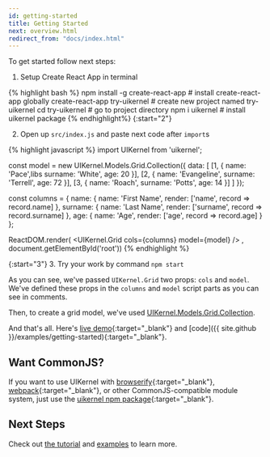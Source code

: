 ```yaml
---
id: getting-started
title: Getting Started
next: overview.html
redirect_from: "docs/index.html"
---
```


To get started follow next steps:

1. Setup Create React App in terminal

{% highlight bash %}
npm install -g create-react-app # install create-react-app globally
create-react-app try-uikernel   # create new project named try-uikernel
cd try-uikernel                 # go to project directory
npm i uikernel                  # install uikernel package
{% endhighlight%}
{:start="2"}

2. Open up `src/index.js` and paste next code after `import`s

 {% highlight javascript %}
 import UIKernel from 'uikernel';

 const model = new UIKernel.Models.Grid.Collection({
    data: [
      [1, {
        name: 'Pace',libs
        surname: 'White',
        age: 20
      }],
      [2, {
        name: 'Evangeline',
        surname: 'Terrell',
        age: 72
      }],
      [3, {
        name: 'Roach',
        surname: 'Potts',
        age: 14
      }]
    ]
  });

 const columns = {
    name: {
      name: 'First Name',
      render: ['name', record => record.name]
    },
    surname: {
      name: 'Last Name',
      render: ['surname', record => record.surname]
    },
    age: {
      name: 'Age',
      render: ['age', record => record.age]
    }
  };

 ReactDOM.render(
      <UIKernel.Grid
          cols={columns}
          model={model}
      />
      , document.getElementById('root'))
 {% endhighlight %}

{:start="3"}
3. Try your work by command `npm start`


As you can see, we've passed `UIKernel.Grid` two props: `cols` and `model`. We've defined these props in the `columns` and `model` script parts as you can see in comments.

Then, to create a grid model, we've used [UIKernel.Models.Grid.Collection](/docs/grid-model-collection.html).

And that's all. Here's [live demo](/examples/getting-started/){:target="_blank"} and [code]({{ site.github }}/examples/getting-started){:target="_blank"}.

## Want CommonJS?

If you want to use UIKernel with
[browserify](http://browserify.org/){:target="_blank"},
[webpack](https://webpack.github.io/){:target="_blank"}, or other CommonJS-compatible module system, just use the
[uikernel npm package](https://www.npmjs.com/package/uikernel){:target="_blank"}.

## Next Steps

Check out [the tutorial](/docs/tutorial.html) and [examples](/examples/index.html) to learn more.

